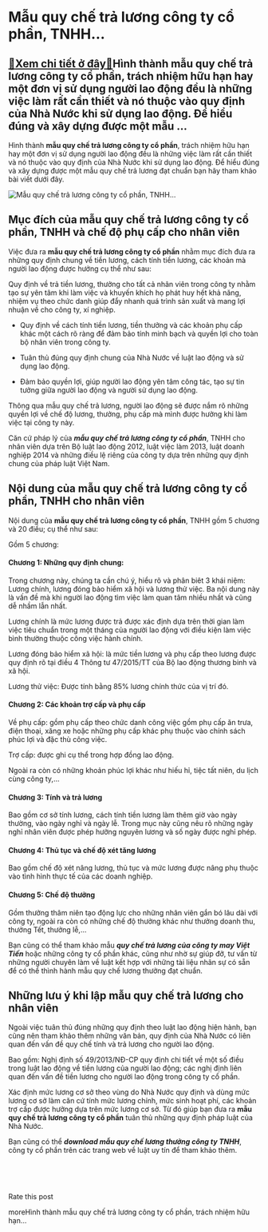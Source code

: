 Mẫu quy chế trả lương công ty cổ phần, TNHH…
============================================

[:gift:Xem chi tiết ở đây:gift:](https://hddtvn.com/mau-quy-che-tra-luong-cong-ty-co-phan-tnhh/)Hình thành mẫu quy chế trả lương công ty cổ phần, trách nhiệm hữu hạn hay một đơn vị sử dụng người lao động đều là những việc làm rất cần thiết và nó thuộc vào quy định của Nhà Nước khi sử dụng lao động. Để hiểu đúng và xây dựng được một mẫu …
---------------------------------------------------------------------------------------------------------------------------------------------------------------------------------------------------------------------------------------------------

Hình thành **mẫu quy chế trả lương công ty cổ phần**, trách nhiệm hữu hạn hay một đơn vị sử dụng người lao động đều là những việc làm rất cần thiết và nó thuộc vào quy định của Nhà Nước khi sử dụng lao động. Để hiểu đúng và xây dựng được một mẫu quy chế trả lương đạt chuẩn bạn hãy tham khảo bài viết dưới đây.


![Mẫu quy chế trả lương công ty cổ phần, TNHH…](https://hddtvn.com/wp-content/uploads/2021/01/man-counts-hundred-dollar-bills_151013-888.jpg)


Mục đích của mẫu quy chế trả lương công ty cổ phần, TNHH và chế độ phụ cấp cho nhân viên
----------------------------------------------------------------------------------------


Việc đưa ra **mẫu quy chế trả lương công ty cổ phần** nhằm mục đích đưa ra những quy định chung về tiền lương, cách tính tiền lương, các khoản mà người lao động được hưởng cụ thể như sau:


Quy định về trả tiền lương, thưởng cho tất cả nhân viên trong công ty nhằm tạo sự yên tâm khi làm việc và khuyến khích họ phát huy hết khả năng, nhiệm vụ theo chức danh giúp đẩy nhanh quá trình sản xuất và mang lợi nhuận về cho công ty, xí nghiệp.




* Quy định về cách tính tiền lương, tiền thưởng và các khoản phụ cấp khác một cách rõ ràng để đảm bảo tính minh bạch và quyền lợi cho toàn bộ nhân viên trong công ty.

* Tuân thủ đúng quy định chung của Nhà Nước về luật lao động và sử dụng lao động.

* Đảm bảo quyền lợi, giúp người lao động yên tâm công tác, tạo sự tin tưởng giữa người lao động và người sử dụng lao động.



Thông qua mẫu quy chế trả lương, người lao động sẽ được nắm rõ những quyền lợi về chế độ lương, thưởng, phụ cấp mà mình được hưởng khi làm việc tại công ty này.


Căn cứ pháp lý của ***mẫu quy chế trả lương công ty cổ phần***, TNHH cho nhân viên dựa trên Bộ luật lao động 2012, luật việc làm 2013, luật doanh nghiệp 2014 và những điều lệ riêng của công ty dựa trên những quy định chung của pháp luật Việt Nam.


Nội dung của mẫu quy chế trả lương công ty cổ phần, TNHH cho nhân viên
----------------------------------------------------------------------


Nội dung của **mẫu quy chế trả lương công ty cổ phần**, TNHH gồm 5 chương và 20 điều; cụ thể như sau:


Gồm 5 chương:


#### Chương 1: Những quy định chung:


Trong chương này, chúng ta cần chú ý, hiểu rõ và phân biêt 3 khái niệm: Lương chính, lương đóng bảo hiểm xã hội và lương thử việc. Ba nội dung này là vấn đề mà khi người lao động tìm việc làm quan tâm nhiều nhất và cũng dễ nhầm lẫn nhất.


Lương chính là mức lương được trả được xác định dựa trên thời gian làm việc tiêu chuẩn trong một tháng của người lao động với điều kiện làm việc bình thường thuộc công việc hành chính.


Lương đóng bảo hiểm xã hội: là mức tiền lương và phụ cấp theo lương được quy định rõ tại điều 4 Thông tư 47/2015/TT của Bộ lao động thương binh và xã hội.


Lương thử việc: Được tính bằng 85% lương chính thức của vị trí đó.


#### Chương 2: Các khoản trợ cấp và phụ cấp


Về phụ cấp: gồm phụ cấp theo chức danh công việc gồm phụ cấp ăn trưa, điện thoại, xăng xe hoặc những phụ cấp khác phụ thuộc vào chính sách phúc lợi và đặc thù công việc.


Trợ cấp: được ghi cụ thể trong hợp đồng lao động.


Ngoài ra còn có những khoản phúc lợi khác như hiếu hỉ, tiệc tất niên, du lịch cùng công ty,…


#### Chương 3: Tính và trả lương


Bao gồm cơ sở tính lương, cách tính tiền lương làm thêm giờ vào ngày thường, vào ngày nghỉ và ngày lễ. Trong mục này cũng nêu rõ những ngày nghỉ nhân viên được phép hưởng nguyên lương và số ngày được nghỉ phép.


#### Chương 4: Thủ tục và chế độ xét tăng lương


Bao gồm chế độ xét nâng lương, thủ tục và mức lương được nâng phụ thuộc vào tình hình thực tế của các doanh nghiệp.


#### Chương 5: Chế độ thưởng


Gồm thưởng thâm niên tạo động lực cho những nhân viên gắn bó lâu dài với công ty, ngoài ra còn có những chế độ thưởng khác như thưởng doanh thu, thưởng Tết, thưởng lễ,…


Bạn cũng có thể tham khảo mẫu ***quy chế trả lương của công ty may Việt Tiến*** hoặc những công ty cổ phần khác, cũng như nhờ sự giúp đỡ, tư vấn từ những người chuyên làm về luật kết hợp với những tài liệu nhân sự có sẵn để có thể thình hành mẫu quy chế lương thưởng đạt chuẩn.


Những lưu ý khi lập mẫu quy chế trả lương cho nhân viên
-------------------------------------------------------


Ngoài việc tuân thủ đúng những quy định theo luật lao động hiện hành, bạn cũng nên tham khảo thêm những văn bản, quy định của Nhà Nước có liên quan đến vấn đề quy chế tính và trả lương cho người lao động.


Bao gồm: Nghị định số 49/2013/NĐ-CP quy định chi tiết về một số điều trong luật lao động về tiền lương của người lao động; các nghị định liên quan đến vấn đề tiền lương cho người lao động trong công ty cổ phần.


Xác định mức lương cơ sở theo vùng do Nhà Nước quy định và dùng mức lương cơ sở làm căn cứ tính mức lương chính, mức sinh hoạt phí, các khoản trợ cấp được hưởng dựa trên mức lương cơ sở. Từ đó giúp bạn đưa ra **mẫu quy chế trả lương công ty cổ phần** tuân thủ những quy định pháp luật của Nhà Nước.


Bạn cũng có thể ***download mẫu quy chế lương thưởng công ty TNHH***, công ty cổ phần trên các trang web về luật uy tín để tham khảo thêm.


 


 








































Rate this post


moreHình thành mẫu quy chế trả lương công ty cổ phần, trách nhiệm hữu hạn…

